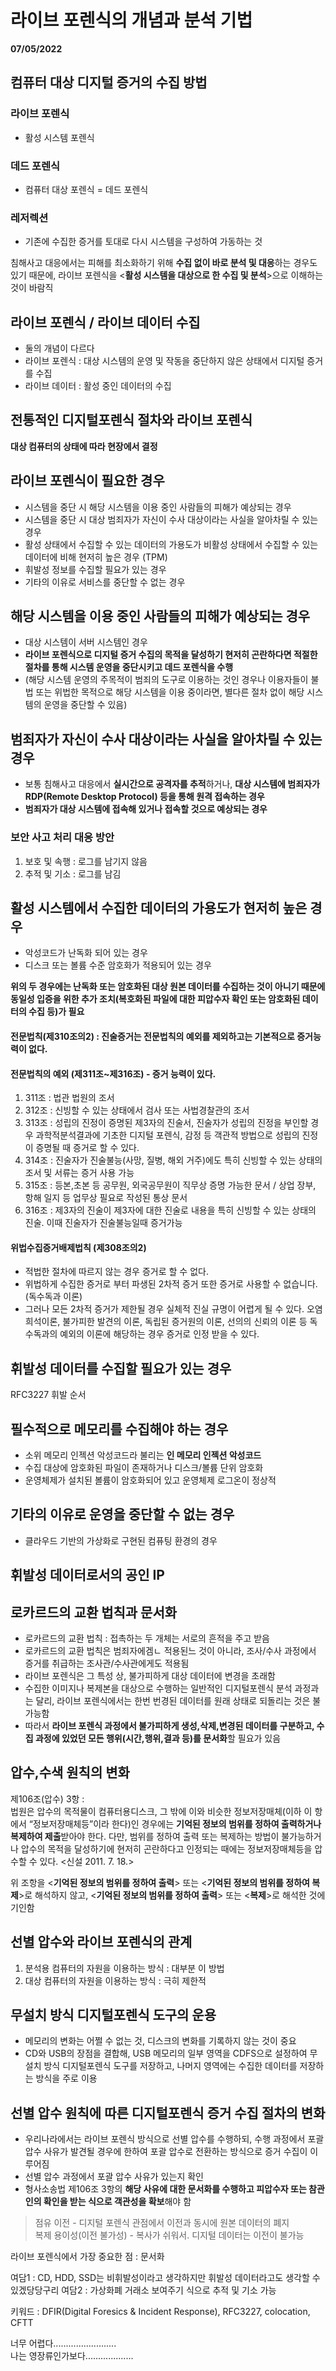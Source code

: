 # 라이브 포렌식의 개념과 분석 기법
**07/05/2022**  

## 컴퓨터 대상 디지털 증거의 수집 방법

### 라이브 포렌식
- 활성 시스템 포렌식
### 데드 포렌식
- 컴퓨터 대상 포렌식 = 데드 포렌식
### 레저렉션
- 기존에 수집한 증거를 토대로 다시 시스템을 구성하여 가동하는 것

침해사고 대응에서는 피해를 최소화하기 위해 **수집 없이 바로 분석 및 대응**하는 경우도 있기 때문에, 라이브 포렌식을 <**활성 시스템을 대상으로 한 수집 및 분석**>으로 이해하는 것이 바람직

## 라이브 포렌식 / 라이브 데이터 수집
- 둘의 개념이 다르다
- 라이브 포렌식 : 대상 시스템의 운영 및 작동을 중단하지 않은 상태에서 디지털 증거를 수집
- 라이브 데이터 : 활성 중인 데이터의 수집

## 전통적인 디지털포렌식 절차와 라이브 포렌식
**대상 컴퓨터의 상태에 따라 현장에서 결정**

## 라이브 포렌식이 필요한 경우
- 시스템을 중단 시 해당 시스템을 이용 중인 사람들의 피해가 예상되는 경우
- 시스템을 중단 시 대상 범죄자가 자신이 수사 대상이라는 사실을 알아차릴 수 있는 경우
- 활성 상태에서 수집할 수 있는 데이터의 가용도가 비활성 상태에서 수집할 수 있는 데이터에 비해 현저히 높은 경우 (TPM)
- 휘발성 정보를 수집할 필요가 있는 경우
- 기타의 이유로 서비스를 중단할 수 없는 경우

## 해당 시스템을 이용 중인 사람들의 피해가 예상되는 경우
- 대상 시스템이 서버 시스템인 경우
- **라이브 포렌식으로 디지털 증거 수집의 목적을 달성하기 현저히 곤란하다면 적절한 절차를 통해 시스템 운영을 중단시키고 데드 포렌식을 수행**
- (해당 시스템 운영의 주목적이 범죄의 도구로 이용하는 것인 경우나 이용자들이 불법 또는 위법한 목적으로 해당 시스템을 이용 중이라면, 별다른 절차 없이 해당 시스템의 운영을 중단할 수 있음)

## 범죄자가 자신이 수사 대상이라는 사실을 알아차릴 수 있는 경우
- 보통 침해사고 대응에서 **실시간으로 공격자를 추적**하거나, **대상 시스템에 범죄자가 RDP(Remote Desktop Protocol) 등을 통해 원격 접속하는 경우**
- **범죄자가 대상 시스템에 접속해 있거나 접속할 것으로 예상되는 경우**

### 보안 사고 처리 대응 방안
1. 보호 및 속행 : 로그를 남기지 않음
2. 추적 및 기소 : 로그를 남김

## 활성 시스템에서 수집한 데이터의 가용도가 현저히 높은 경우
- 악성코드가 난독화 되어 있는 경우
- 디스크 또는 볼륨 수준 암호화가 적용되어 있는 경우

**위의 두 경우에는 난독화 또는 암호화된 대상 원본 데이터를 수집하는 것이 아니기 때문에 동일성 입증을 위한 추가 조치(복호화된 파일에 대한 피압수자 확인 또는 암호화된 데이터의 수집 등)가 필요**

#### 전문법칙(제310조의2) : 진술증거는 전문법칙의 예외를 제외하고는 기본적으로 증거능력이 없다.
#### 전문법칙의 예외 (제311조~제316조) - 증거 능력이 있다.
1. 311조 : 법관 법원의 조서
2. 312조 : 신빙할 수 있는 상태에서 검사 또는 사법경찰관의 조서
3. 313조 : 성립의 진정이 증명된 제3자의 진술서, 진술자가 성립의 진정을 부인할 경우 과학적분석결과에 기초한 디지털 포렌식, 감정 등 객관적 방법으로 성립의 진정이 증명될 때 증거로 할 수 있다.
4. 314조 : 진술자가 진술불능(사망, 질병, 해외 거주)에도 특히 신빙할 수 있는 상태의 조서 및 서류는 증거 사용 가능
5. 315조 : 등본,초본 등 공무원, 외국공무원이 직무상 증명 가능한 문서 / 상업 장부, 항해 일지 등 업무상 필요로 작성된 통상 문서
6. 316조 : 제3자의 진술이 제3자에 대한 진술로 내용을 특히 신빙할 수 있는 상태의 진술. 이때 진술자가 진술불능일때 증거가능

#### 위법수집증거배제법칙 (제308조의2)
- 적법한 절차에 따르지 않는 경우 증거로 할 수 없다.
- 위법하게 수집한 증거로 부터 파생된 2차적 증거 또한 증거로 사용할 수 없습니다.(독수독과 이론)
- 그러나 모든 2차적 증거가 제한될 경우 실체적 진실 규명이 어렵게 될 수 있다. 오염희석이론, 불가피한 발견의 이론, 독립된 증거원의 이론, 선의의 신뢰의 이론 등 독수독과의 예외의 이론에 해당하는 경우 증거로 인정 받을 수 있다.

## 휘발성 데이터를 수집할 필요가 있는 경우
RFC3227 휘발 순서

## 필수적으로 메모리를 수집해야 하는 경우
- 소위 메모리 인젝션 악성코드라 불리는 **인 메모리 인젝션 악성코드**
- 수집 대상에 암호화된 파일이 존재하거나 디스크/볼륨 단위 암호화
- 운영체제가 설치된 볼륨이 암호화되어 있고 운영체제 로그온이 정상적

## 기타의 이유로 운영을 중단할 수 없는 경우
- 클라우드 기반의 가상화로 구현된 컴퓨팅 환경의 경우

## 휘발성 데이터로서의 공인 IP

## 로카르드의 교환 법칙과 문서화
- 로카르드의 교환 법칙 : 접촉하는 두 개체는 서로의 흔적을 주고 받음
- 로카르드의 교환 법칙은 범죄자에겜ㄴ 적용된느 것이 아니라, 조사/수사 과정에서 증거를 취급하는 조사관/수사관에게도 적용됨
- 라이브 포렌식은 그 특성 상, 불가피하게 대상 데이터에 변경을 초래함
- 수집한 이미지나 복제본을 대상으로 수행하는 일반적인 디지털포렌식 분석 과정과는 달리, 라이브 포렌식에서는 한번 번경된 데이터를 원래 상태로 되돌리는 것은 불가능함
- 따라서 **라이브 포렌식 과정에서 불가피하게 생성,삭제,변경된 데이터를 구분하고, 수집 과정에 있었던 모든 행위(시간,행위,결과 등)를 문서화**할 필요가 있음

## 압수,수색 원칙의 변화
제106조(압수) 3항 :  
법원은 압수의 목적물이 컴퓨터용디스크, 그 밖에 이와 비슷한 정보저장매체(이하 이 항에서 “정보저장매체등”이라 한다)인 경우에는 **기억된 정보의 범위를 정하여 출력하거나 복제하여 제출**받아야 한다. 다만, 범위를 정하여 출력 또는 복제하는 방법이 불가능하거나 압수의 목적을 달성하기에 현저히 곤란하다고 인정되는 때에는 정보저장매체등을 압수할 수 있다.  <신설 2011. 7. 18.>  

위 조항을 <**기억된 정보의 범위를 정하여 출력**> 또는 <**기억된 정보의 범위를 정하여 복제**>로 해석하지 않고, <**기억된 정보의 범위를 정하여 출력**> 또는 <**복제**>로 해석한 것에 기인함

## 선별 압수와 라이브 포렌식의 관계
1. 분석용 컴퓨터의 자원을 이용하는 방식 : 대부분 이 방법
2. 대상 컴퓨터의 자원을 이용하는 방식 : 극히 제한적

## 무설치 방식 디지털포렌식 도구의 운용
- 메모리의 변화는 어쩔 수 없는 것, 디스크의 변화를 기록하지 않는 것이 중요
- CD와 USB의 장점을 결합해, USB 메모리의 일부 영역을 CDFS으로 설정하여 무설치 방식 디지털포렌식 도구를 저장하고, 나머지 영역에는 수집한 데이터를 저장하는 방식을 주로 이용

## 선별 압수 원칙에 따른 디지털포렌식 증거 수집 절차의 변화
- 우리나라에서는 라이브 포렌식 방식으로 선별 압수를 수행하되, 수행 과정에서 포괄 압수 사유가 발견될 경우에 한하여 포괄 압수로 전환하는 방식으로 증거 수집이 이루어짐
- 선별 압수 과정에서 포괄 압수 사유가 있는지 확인
- 형사소송법 제106조 3항의 **해당 사유에 대한 문서화를 수행하고 피압수자 또는 참관인의 확인을 받는 식으로 객관성을 확보**해야 함

> 점유 이전 - 디지털 포렌식 관점에서 이전과 동시에 원본 데이터의 폐지  
> 복제 용이성(이전 불가성) - 복사가 쉬워서. 디지털 데이터는 이전이 불가능

라이브 포렌식에서 가장 중요한 점 : 문서화

여담1 : CD, HDD, SSD는 비휘발성이라고 생각하지만 휘발성 데이터라고도 생각할 수 있겠당당구리
여담2 : 가상화폐 거래소 보여주기 식으로 추적 및 기소 가능

키워드 : DFIR(Digital Foresics & Incident Response), RFC3227, colocation, CFTT

너무 어렵다.........................  
나는 영장류인가보다...................